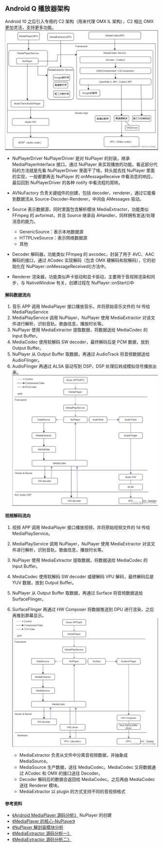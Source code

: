 ## Android Q 播放器架构

Android 10 之后引入专用的 C2 架构（用来代理 OMX IL 架构），C2 相比 OMX 更加灵活，支持更多功能。
![](./imgs/player.png)

- NuPlayerDriver
  NuPlayerDriver 是对 NuPlayer 的封装，继承 MediaPlayerInterface 接口。通过 NuPlayer 来实现播放的功能。看这部分代码的方法就是先看 NuPlayerDriver 里面干了啥，转头就去找 NuPlayer 里面的实现，一般都要再去 NuPlayer 的 onMessageReceive 中看消息的响应，最后回到 NuPlayerDriver 的各种 notify 中看流程的周转。

- AVNuFactory
  负责关键组件的创建，包括 decoder，renderer，通过它能看到数据流从 Source-Decoder-Renderer，中间由 AMessages 驱动。

- Source
  表示数据源，同时里面包含解析模块 MediaExtractor，功能类似 FFmpeg 的 avformat，并且 Source 继承自 AHandler，同样拥有发送/处理消息的能力。

  - GenericSource：表示本地数据源
  - HTTPLiveSource：表示网络数据源
  - 其他

- Decoder
  解码器，功能类似 FFmpeg 的 avcodec，封装了用于 AVC、AAC 解码的接口，通过 ACodec 实现解码（包含 OMX 硬解码和软解码），它的初始化在 NuPlayer::onMessageReceived()方法中。

- Renderer
  渲染器，功能类似声卡驱动和显卡驱动，主要用于音视频渲染和同步，与 NativeWindow 有关，创建过程在 NuPlayer::onStart()中

#### 解码数据流向

1. 音乐 APP 调用 MediaPlayer 接口播放音乐，并将原始音乐文件的 fd 传给 MediaPlayService
2. MediaPlayService 调用 NuPlayer，NuPlayer 使用 MediaExtractor 对该文件进行解析，识别音轨，歌曲信息，播放时长等。
3. NuPlayer 使用 MediaExtractor 提取数据，将数据送给 MediaCodec 的 Input Buffer。
4. MediaCodec 使用软解码 SW decoder，最终解码后是 PCM 数据，放到 Output Buffer。
5. NuPlayer 从 Output Buffer 取数据，再通过 AudioTrack 将音频数据送给 AudioFlinger。
6. AudioFlinger 再通过 ALSA 驱动写到 DSP，DSP 处理后转成模拟信号播放出来。
   ![](./imgs/audio_data_flow.png)

#### 视频解码流向

1. 视频 APP 调用 MediaPlayer 接口播放视频，并将原始视频文件的 fd 传给 MediaPlayService。
2. MediaPlayService 调用 NuPlayer，NuPlayer 使用 MediaExtractor 对该文件进行解析，识别音轨，歌曲信息，播放时长等。
3. NuPlayer 使用 MediaExtractor 提取数据，将数据送给 MediaCodec 的 Input Buffer。
4. MediaCodec 使用软解码 SW decoder 或硬解码 VPU 解码，最终解码后是 YUV 数据，放到 Output Buffer。
5. NuPlayer 从 Output Buffer 取数据，再通过 Surface 将音频数据送给 SurfaceFlinger。
6. SurfaceFlinger 再通过 HW Composer 将数据推送到 DPU 进行渲染，之后再推到屏幕显示。
   ![](./imgs/video_data_flow.png)

   - MediaExtractor 负责从文件中分离音视频数据，并抽象成 MediaSource。
   - MediaSource 生产数据，送往 MediaCodec。MediaCodec 又将数据通过 ACodec 和 OMX 的接口送往 Decoder。
   - Decoder 解码后的数据会返回给 MediaCodec，之后再由 MediaCodec 送往 Renderer 模块。
   - MediaExtractor 以 plugin 的方式支持不同的音视频格式

#### 参考资料

- [《Android MediaPlayer 源码分析》](https://blog.csdn.net/u013936727/article/details/127871783) NuPlayer 的创建
- [《MediaPlayer 的核心-NuPlayer》](https://juejin.cn/post/7187980308892319799)
- [《NuPlayer 解封装模块分析](https://blog.csdn.net/qq_25333681/article/details/90614193)
- [《MediaExtractor 源码分析一》](https://blog.csdn.net/mdx20072419/article/details/125182794)
- [《MediaExtractor 源码分析二》](https://blog.csdn.net/mdx20072419/article/details/125189651)
